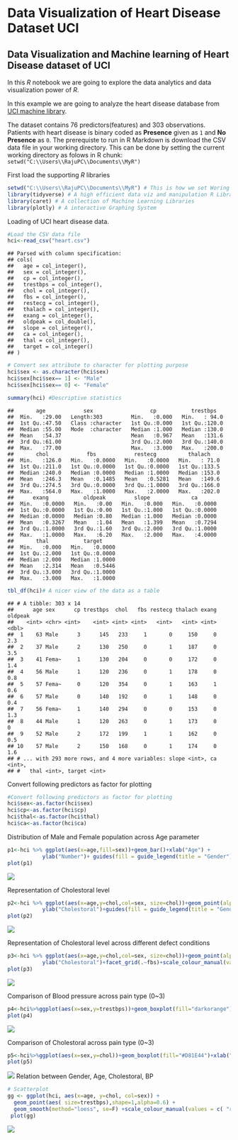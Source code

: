 Data Visualization of Heart Disease Dataset UCI
================

Data Visualization and Machine learning of Heart Disease dataset of UCI
-----------------------------------------------------------------------

In this *R* notebook we are going to explore the data analytics and data visualization power of *R*.

In this example we are going to analyze the heart disease database from [UCI machine library](https://archive.ics.uci.edu/ml/datasets/Heart+Disease).

The dataset contains 76 predictors(features) and 303 observations. Patients with heart disease is binary coded as **Presence** given as `1` and **No Presence** as `0`. The prerequiste to run in R Markdown is download the CSV data file in your working directory. This can be done by setting the current working directory as folows in R chunk: `setwd("C:\\Users\\RajuPC\\Documents\\MyR")`

First load the supporting *R* libraries

``` r
setwd("C:\\Users\\RajuPC\\Documents\\MyR") # This is how we set Woring Directory
library(tidyverse) # A high efficient data viz and manipulation R Library
library(caret) # A collection of Machine Learning Libraries
library(plotly) # A interactive Graphing System
```

Loading of UCI heart disease data.

``` r
#Load the CSV data file
hci<-read_csv("heart.csv")
```

    ## Parsed with column specification:
    ## cols(
    ##   age = col_integer(),
    ##   sex = col_integer(),
    ##   cp = col_integer(),
    ##   trestbps = col_integer(),
    ##   chol = col_integer(),
    ##   fbs = col_integer(),
    ##   restecg = col_integer(),
    ##   thalach = col_integer(),
    ##   exang = col_integer(),
    ##   oldpeak = col_double(),
    ##   slope = col_integer(),
    ##   ca = col_integer(),
    ##   thal = col_integer(),
    ##   target = col_integer()
    ## )

``` r
# Convert sex attribute to character for plotting purpose
hci$sex <- as.character(hci$sex)
hci$sex[hci$sex== 1] <- "Male"
hci$sex[hci$sex== 0] <- "Female"

summary(hci) #Descriptive statistics
```

    ##       age            sex                  cp           trestbps    
    ##  Min.   :29.00   Length:303         Min.   :0.000   Min.   : 94.0  
    ##  1st Qu.:47.50   Class :character   1st Qu.:0.000   1st Qu.:120.0  
    ##  Median :55.00   Mode  :character   Median :1.000   Median :130.0  
    ##  Mean   :54.37                      Mean   :0.967   Mean   :131.6  
    ##  3rd Qu.:61.00                      3rd Qu.:2.000   3rd Qu.:140.0  
    ##  Max.   :77.00                      Max.   :3.000   Max.   :200.0  
    ##       chol            fbs            restecg          thalach     
    ##  Min.   :126.0   Min.   :0.0000   Min.   :0.0000   Min.   : 71.0  
    ##  1st Qu.:211.0   1st Qu.:0.0000   1st Qu.:0.0000   1st Qu.:133.5  
    ##  Median :240.0   Median :0.0000   Median :1.0000   Median :153.0  
    ##  Mean   :246.3   Mean   :0.1485   Mean   :0.5281   Mean   :149.6  
    ##  3rd Qu.:274.5   3rd Qu.:0.0000   3rd Qu.:1.0000   3rd Qu.:166.0  
    ##  Max.   :564.0   Max.   :1.0000   Max.   :2.0000   Max.   :202.0  
    ##      exang           oldpeak         slope             ca        
    ##  Min.   :0.0000   Min.   :0.00   Min.   :0.000   Min.   :0.0000  
    ##  1st Qu.:0.0000   1st Qu.:0.00   1st Qu.:1.000   1st Qu.:0.0000  
    ##  Median :0.0000   Median :0.80   Median :1.000   Median :0.0000  
    ##  Mean   :0.3267   Mean   :1.04   Mean   :1.399   Mean   :0.7294  
    ##  3rd Qu.:1.0000   3rd Qu.:1.60   3rd Qu.:2.000   3rd Qu.:1.0000  
    ##  Max.   :1.0000   Max.   :6.20   Max.   :2.000   Max.   :4.0000  
    ##       thal           target      
    ##  Min.   :0.000   Min.   :0.0000  
    ##  1st Qu.:2.000   1st Qu.:0.0000  
    ##  Median :2.000   Median :1.0000  
    ##  Mean   :2.314   Mean   :0.5446  
    ##  3rd Qu.:3.000   3rd Qu.:1.0000  
    ##  Max.   :3.000   Max.   :1.0000

``` r
tbl_df(hci)# A nicer view of the data as a table 
```

    ## # A tibble: 303 x 14
    ##      age sex      cp trestbps  chol   fbs restecg thalach exang oldpeak
    ##    <int> <chr> <int>    <int> <int> <int>   <int>   <int> <int>   <dbl>
    ##  1    63 Male      3      145   233     1       0     150     0     2.3
    ##  2    37 Male      2      130   250     0       1     187     0     3.5
    ##  3    41 Fema~     1      130   204     0       0     172     0     1.4
    ##  4    56 Male      1      120   236     0       1     178     0     0.8
    ##  5    57 Fema~     0      120   354     0       1     163     1     0.6
    ##  6    57 Male      0      140   192     0       1     148     0     0.4
    ##  7    56 Fema~     1      140   294     0       0     153     0     1.3
    ##  8    44 Male      1      120   263     0       1     173     0     0  
    ##  9    52 Male      2      172   199     1       1     162     0     0.5
    ## 10    57 Male      2      150   168     0       1     174     0     1.6
    ## # ... with 293 more rows, and 4 more variables: slope <int>, ca <int>,
    ## #   thal <int>, target <int>

Convert following predictors as factor for plotting

``` r
#Convert following predictors as factor for plotting
hci$sex<-as.factor(hci$sex)
hci$cp<-as.factor(hci$cp)
hci$thal<-as.factor(hci$thal)
hci$ca<-as.factor(hci$ca)
```

Distribution of Male and Female population across Age parameter

``` r
p1<-hci %>% ggplot(aes(x=age,fill=sex))+geom_bar()+xlab("Age") + 
           ylab("Number")+ guides(fill = guide_legend(title = "Gender"))
plot(p1)
```

![](testgith_files/figure-markdown_github/unnamed-chunk-4-1.png)

Representation of Cholestoral level

``` r
p2<-hci %>% ggplot(aes(x=age,y=chol,col=sex, size=chol))+geom_point(alpha=0.4)+xlab("Age") + 
           ylab("Cholestoral")+guides(fill = guide_legend(title = "Gender"))+scale_colour_manual(values = c( "darkgreen", "orange"))
plot(p2)
```

![](testgith_files/figure-markdown_github/unnamed-chunk-5-1.png)

Representation of Cholestoral level across different defect conditions

``` r
p3<-hci %>% ggplot(aes(x=age,y=chol,col=sex, size=chol))+geom_point(alpha=0.7)+xlab("Age") + 
           ylab("Cholestoral")+facet_grid(.~fbs)+scale_colour_manual(values = c( "blue", "green"))
plot(p3)
```

![](testgith_files/figure-markdown_github/unnamed-chunk-6-1.png)

Comparison of Blood pressure across pain type (0~3)

``` r
p4<-hci%>%ggplot(aes(x=sex,y=trestbps))+geom_boxplot(fill="darkorange")+xlab("Sex")+ylab("BP")+facet_grid(~cp)
plot(p4)
```

![](testgith_files/figure-markdown_github/unnamed-chunk-7-1.png)

Comparison of Cholestoral across pain type (0~3)

``` r
p5<-hci%>%ggplot(aes(x=sex,y=chol))+geom_boxplot(fill="#D81E44")+xlab("Sex")+ylab("Chol")+facet_grid(~cp)
plot(p5)
```

![](testgith_files/figure-markdown_github/unnamed-chunk-8-1.png) Relation between Gender, Age, Cholestoral, BP

``` r
# Scatterplot
gg <- ggplot(hci, aes(x=age, y=chol, col=sex)) +
  geom_point(aes( size=trestbps),shape=1,alpha=0.6) +  
  geom_smooth(method="loess", se=F) +scale_colour_manual(values = c( "red", "blue"))
 plot(gg)
```

![](testgith_files/figure-markdown_github/unnamed-chunk-9-1.png)
